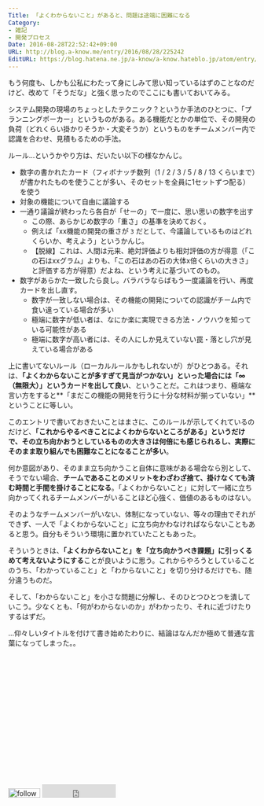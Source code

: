```yaml
---
Title: 「よくわからないこと」があると、問題は途端に困難になる
Category:
- 雑記
- 開発プロセス
Date: 2016-08-28T22:52:42+09:00
URL: http://blog.a-know.me/entry/2016/08/28/225242
EditURL: https://blog.hatena.ne.jp/a-know/a-know.hateblo.jp/atom/entry/10328749687181299074
---
```


もう何度も、しかも公私にわたって身にしみて思い知っているはずのことなのだけど、改めて「そうだな」と強く思ったのでここにも書いておいてみる。


システム開発の現場のちょっとしたテクニック？というか手法のひとつに、「プランニングポーカー」というものがある。ある機能だとかの単位で、その開発の負荷（どれくらい掛かりそうか・大変そうか）というものをチームメンバー内で認識を合わせ、見積もるための手法。




<!-- more -->




ルール...というかやり方は、だいたい以下の様なかんじ。


* 数字の書かれたカード（フィボナッチ数列（1 / 2 / 3 / 5 / 8 / 13 くらいまで）が書かれたものを使うことが多い、そのセットを全員に1セットずつ配る）を使う
* 対象の機能について自由に議論する
* 一通り議論が終わったら各自が「せーの」で一度に、思い思いの数字を出す
    * この際、あらかじめ数字の「重さ」の基準を決めておく。
    * 例えば「xx機能の開発の重さが `3` だとして、今議論しているものはどれくらいか、考えよう」というかんじ。
    * 【脱線】これは、人間は元来、絶対評価よりも相対評価の方が得意（「この石はxxグラム」よりも、「この石はあの石の大体x倍くらいの大きさ」と評価する方が得意）だよね、という考えに基づいてのもの。
* 数字があらかた一致したら良し。バラバラならばもう一度議論を行い、再度カードを出し直す。
    * 数字が一致しない場合は、その機能の開発についての認識がチーム内で食い違っている場合が多い
    * 極端に数字が低い者は、なにか楽に実現できる方法・ノウハウを知っている可能性がある
    * 極端に数字が高い者には、その人にしか見えていない罠・落とし穴が見えている場合がある


上に書いてないルール（ローカルルールかもしれないが）がひとつある。それは、**「よくわからないことが多すぎて見当がつかない」といった場合には「∞（無限大）」というカードを出して良い**、ということだ。これはつまり、極端な言い方をすると**「まだこの機能の開発を行うに十分な材料が揃っていない」**ということに等しい。


このエントリで書いておきたいことはまさに、このルールが示してくれているのだけど、**「これからやるべきことによくわからないところがある」というだけで、その立ち向かおうとしているものの大きさは何倍にも感じられるし、実際にそのまま取り組んでも困難なことになることが多い**。


何か意図があり、そのまま立ち向かうこと自体に意味がある場合なら別として、そうでない場合、**チームであることのメリットをわざわざ捨て、掛けなくても済む時間と手間を掛けることになる**。「よくわからないこと」に対して一緒に立ち向かってくれるチームメンバーがいることほど心強く、価値のあるものはない。


そのようなチームメンバーがいない、体制になっていない、等々の理由でそれができず、一人で「よくわからないこと」に立ち向かわなければならないこともあると思う。自分もそういう環境に置かれていたこともあった。


そういうときは、<b>「よくわからないこと」を「立ち向かうべき課題」に引っくるめて考えないようにする</b>ことが良いように思う。これからやろうとしていることのうち、「わかっていること」と「わからないこと」を切り分けるだけでも、随分違うものだ。


そして、「わからないこと」を小さな問題に分解し、そのひとつひとつを潰していこう。少なくとも、「何がわからないのか」がわかったり、それに近づけたりするはずだ。


...仰々しいタイトルを付けて書き始めたわりに、結論はなんだか極めて普通な言葉になってしまった。。


<script async src="//pagead2.googlesyndication.com/pagead/js/adsbygoogle.js"></script>
<!-- article-bottom2 -->
<ins class="adsbygoogle"
     style="display:inline-block;width:300px;height:250px"
     data-ad-client="ca-pub-3463034538369189"
     data-ad-slot="5274552934"></ins>
<script>
(adsbygoogle = window.adsbygoogle || []).push({});
</script>


<div>
<a href='http://cloud.feedly.com/#subscription%2Ffeed%2Fhttp%3A%2F%2Fblog.a-know.me%2Ffeed'  target='blank'><img id='feedlyFollow' src='http://s3.feedly.com/img/follows/feedly-follow-rectangle-volume-small_2x.png' alt='follow us in feedly' width='65' height='20'></a>

<iframe src="http://blog.hatena.ne.jp/a-know/a-know.hateblo.jp/subscribe/iframe" allowtransparency="true" frameborder="0" scrolling="no" width="150" height="28"></iframe>
</div>
